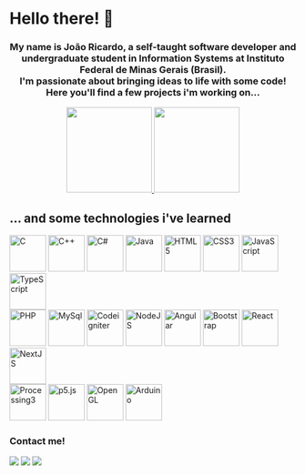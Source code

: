 # Hello there! 👋

###  <p align="center">My name is João Ricardo, a self-taught software developer and undergraduate student in Information Systems at Instituto Federal de Minas Gerais (Brasil).<br>I'm passionate about bringing ideas to life with some code! Here you'll find a few projects i'm working on... </p>

<div align="center">
  <a href="https://github.com/jricardost">
    <img loading="lazy" height="150em" src="https://github-readme-stats.vercel.app/api/top-langs/?username=jricardost&layout=compact&langs_count=7&theme=default&hide_title=true"/>
    <img loading="lazy" height="150em" src="https://github-readme-stats.vercel.app/api?username=jricardost&show_icons=true&theme=default&include_all_commits=true&count_private=true&hide_title=true"/>
  </a>
</div>

## ... and some technologies i've learned
<div>
  <img loading="lazy" width="64px" height="64px" src="https://cdn.jsdelivr.net/gh/devicons/devicon@latest/icons/c/c-original.svg" title="C"/>
  <img loading="lazy" width="64px" height="64px" src="https://cdn.jsdelivr.net/gh/devicons/devicon@latest/icons/cplusplus/cplusplus-original.svg" title="C++" />
  <img loading="lazy" width="64px" height="64px" src="https://cdn.jsdelivr.net/gh/devicons/devicon@latest/icons/csharp/csharp-original.svg" title="C#" />
  <img loading="lazy" width="64px" height="64px" src="https://cdn.jsdelivr.net/gh/devicons/devicon@latest/icons/java/java-plain-wordmark.svg" title="Java" />
  <img loading="lazy" width="64px" height="64px" src="https://cdn.jsdelivr.net/gh/devicons/devicon@latest/icons/html5/html5-original.svg" title="HTML5" />
  <img loading="lazy" width="64px" height="64px" src="https://cdn.jsdelivr.net/gh/devicons/devicon@latest/icons/css3/css3-original.svg" title="CSS3" />
  <img loading="lazy" width="64px" height="64px" src="https://cdn.jsdelivr.net/gh/devicons/devicon@latest/icons/javascript/javascript-original.svg" title="JavaScript" />
  <img loading="lazy" width="64px" height="64px" src="https://cdn.jsdelivr.net/gh/devicons/devicon@latest/icons/typescript/typescript-original.svg" title="TypeScript" />
</div>
<div>
  <img loading="lazy" width="64px" height="64px" src="https://cdn.jsdelivr.net/gh/devicons/devicon@latest/icons/php/php-original.svg" title="PHP" />
  <img loading="lazy" width="64px" height="64px" src="https://cdn.jsdelivr.net/gh/devicons/devicon@latest/icons/mysql/mysql-original.svg" title="MySql" />
    <img loading="lazy" width="64px" height="64px" src="https://cdn.jsdelivr.net/gh/devicons/devicon@latest/icons/codeigniter/codeigniter-plain.svg" title="Codeigniter" />
  <img loading="lazy" width="64px" height="64px" src="https://cdn.jsdelivr.net/gh/devicons/devicon@latest/icons/nodejs/nodejs-original-wordmark.svg" title="NodeJS" />
  <img loading="lazy" width="64px" height="64px" src="https://cdn.jsdelivr.net/gh/devicons/devicon@latest/icons/angular/angular-original.svg" title="Angular" />
  <img loading="lazy" width="64px" height="64px" src="https://cdn.jsdelivr.net/gh/devicons/devicon@latest/icons/bootstrap/bootstrap-original.svg" title="Bootstrap" />
  <img loading="lazy" width="64px" height="64px" src="https://cdn.jsdelivr.net/gh/devicons/devicon@latest/icons/react/react-original-wordmark.svg" title="React" />
  <img loading="lazy" width="64px" height="64px" src="https://cdn.jsdelivr.net/gh/devicons/devicon@latest/icons/nextjs/nextjs-original-wordmark.svg" title="NextJS" />
</div>

<div>
  <img loading="lazy" width="64px" height="64px" src="https://cdn.jsdelivr.net/gh/devicons/devicon@latest/icons/processing/processing-original-wordmark.svg" title="Processing3" />
  <img loading="lazy" width="64px" height="64px" src="https://cdn.jsdelivr.net/gh/devicons/devicon@latest/icons/p5js/p5js-original.svg" title="p5.js" />
  <img loading="lazy" width="64px" height="64px" src="https://cdn.jsdelivr.net/gh/devicons/devicon@latest/icons/opengl/opengl-plain.svg" title="OpenGL"/>
  <img loading="lazy" width="64px" height="64px" src="https://cdn.jsdelivr.net/gh/devicons/devicon@latest/icons/arduino/arduino-original-wordmark.svg" title="Arduino" />

<br>


### Contact me!
<div>
  <a href="https://instagram.com/jricardost" target="_blank"><img loading="lazy" src="https://img.shields.io/badge/-Instagram-%23E4405F?style=for-the-badge&logo=instagram&logoColor=white" target="_blank"></a>
  <a href="https://www.linkedin.com/in/seu-usuário-linkedln-aqui" target="_blank"><img loading="lazy" src="https://img.shields.io/badge/-LinkedIn-%230077B5?style=for-the-badge&logo=linkedin&logoColor=white" target="_blank"></a>   
  <a href="https://www.linkedin.com/in/seu-usuário-linkedln-aqui" target="_blank"><img loading="laxy" src="https://img.shields.io/badge/Portfolio-%231E90FF?style=for-the-badge&logo=htmx&logoColor=white"></a>

<!--   <a href="https://www.youtube.com/seu-canal-youtube-aqui" target="_blank"><img loading="lazy" src="https://img.shields.io/badge/YouTube-FF0000?style=for-the-badge&logo=youtube&logoColor=white" target="_blank"></a> -->
<!--   <a href="https://www.twitch.tv/seu-usuário-aqui" target="_blank"><img loading="lazy" src="https://img.shields.io/badge/Twitch-9146FF?style=for-the-badge&logo=twitch&logoColor=white" target="_blank"></a> -->
<!--   <a href = "mailto:contato@seu-usuário-aqui"><img loading="lazy" src="https://img.shields.io/badge/Gmail-D14836?style=for-the-badge&logo=gmail&logoColor=white" target="_blank"></a> -->
</div>
